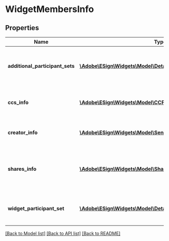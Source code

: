 # WidgetMembersInfo

## Properties
Name | Type | Description | Notes
------------ | ------------- | ------------- | -------------
**additional_participant_sets** | [**\Adobe\ESign\Widgets\Model\DetailedWidgetParticipantSetInfo[]**](DetailedWidgetParticipantSetInfo.md) | Information about the widget additional participant Sets | [optional] 
**ccs_info** | [**\Adobe\ESign\Widgets\Model\CCParticipantInfo[]**](CCParticipantInfo.md) | Information of CC participants of the widget. | [optional] 
**creator_info** | [**\Adobe\ESign\Widgets\Model\SenderInfo**](SenderInfo.md) | Information of the creator of the widget. | [optional] 
**shares_info** | [**\Adobe\ESign\Widgets\Model\ShareParticipantInfo[]**](ShareParticipantInfo.md) | Information of the participants with whom the widget has been shared. | [optional] 
**widget_participant_set** | [**\Adobe\ESign\Widgets\Model\DetailedWidgetParticipantSetInfo**](DetailedWidgetParticipantSetInfo.md) | Information about the widget participant Set | [optional] 

[[Back to Model list]](../README.md#documentation-for-models) [[Back to API list]](../README.md#documentation-for-api-endpoints) [[Back to README]](../README.md)


